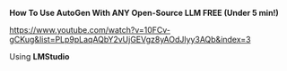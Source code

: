 **How To Use AutoGen With ANY Open-Source LLM FREE (Under 5 min!)**

https://www.youtube.com/watch?v=10FCv-gCKug&list=PLp9pLaqAQbY2vUjGEVgz8yAOdJlyy3AQb&index=3


Using **LMStudio**

